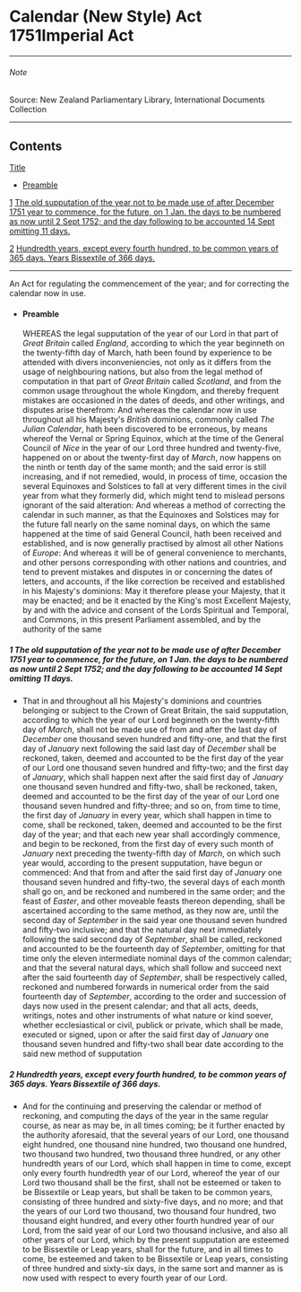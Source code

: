 # Calendar (New Style) Act 1751Imperial Act

---

###### Note

Source: New Zealand Parliamentary Library, International Documents Collection

---

## Contents

[Title][0]
    
*   [Preamble][1]

[1][2] [The old supputation of the year not to be made use of after December 1751 year to commence, for the future, on 1 Jan. the days to be numbered as now until 2 Sept 1752; and the day following to be accounted 14 Sept omitting 11 days.][2]

[2][3] [Hundredth years, except every fourth hundred, to be common years of 365 days. Years Bissextile of 366 days.][3]

---

An Act for regulating the commencement of the year; and for correcting the calendar now in use.
    
*   #### Preamble
    
    WHEREAS the legal supputation of the year of our Lord in that part of _Great Britain_ called _England_, according to which the year beginneth on the twenty-fifth day of March, hath been found by experience to be attended with divers inconveniencies, not only as it differs from the usage of neighbouring nations, but also from the legal method of computation in that part of _Great Britain_ called _Scotland_, and from the common usage throughout the whole Kingdom, and thereby frequent mistakes are occasioned in the dates of deeds, and other writings, and disputes arise therefrom: And whereas the calendar now in use throughout all his Majesty's _British_ dominions, commonly called _The Julian Calendar_, hath been discovered to be erroneous, by means whereof the Vernal or Spring Equinox, which at the time of the General Council of _Nice_ in the year of our Lord three hundred and twenty-five, happened on or about the twenty-first day of _March_, now happens on the ninth or tenth day of the same month; and the said error is still increasing, and if not remedied, would, in process of time, occasion the several Equinoxes and Solstices to fall at very different times in the civil year from what they formerly did, which might tend to mislead persons ignorant of the said alteration: And whereas a method of correcting the calendar in such manner, as that the Equinoxes and Solstices may for the future fall nearly on the same nominal days, on which the same happened at the time of said General Council, hath been received and established, and is now generally practised by almost all other Nations of _Europe_: And whereas it will be of general convenience to merchants, and other persons corresponding with other nations and countries, and tend to prevent mistakes and disputes in or concerning the dates of letters, and accounts, if the like correction be received and established in his Majesty's dominions: May it therefore please your Majesty, that it may be enacted; and be it enacted by the King's most Excellent Majesty, by and with the advice and consent of the Lords Spiritual and Temporal, and Commons, in this present Parliament assembled, and by the authority of the same

##### 1 The old supputation of the year not to be made use of after December 1751 year to commence, for the future, on 1 Jan. the days to be numbered as now until 2 Sept 1752; and the day following to be accounted 14 Sept omitting 11 days.
    
*   That in and throughout all his Majesty's dominions and countries belonging or subject to the Crown of Great Britain, the said supputation, according to which the year of our Lord beginneth on the twenty-fifth day of _March_, shall not be made use of from and after the last day of _December_ one thousand seven hundred and fifty-one, and that the first day of _January_ next following the said last day of _December_ shall be reckoned, taken, deemed and accounted to be the first day of the year of our Lord one thousand seven hundred and fifty-two; and the first day of _January_, which shall happen next after the said first day of _January_ one thousand seven hundred and fifty-two, shall be reckoned, taken, deemed and accounted to be the first day of the year of our Lord one thousand seven hundred and fifty-three; and so on, from time to time, the first day of _January_ in every year, which shall happen in time to come, shall be reckoned, taken, deemed and accounted to be the first day of the year; and that each new year shall accordingly commence, and begin to be reckoned, from the first day of every such month of _January_ next preceding the twenty-fifth day of _March_, on which such year would, according to the present supputation, have begun or commenced: And that from and after the said first day of _January_ one thousand seven hundred and fifty-two, the several days of each month shall go on, and be reckoned and numbered in the same order; and the feast of _Easter_, and other moveable feasts thereon depending, shall be ascertained according to the same method, as they now are, until the second day of _September_ in the said year one thousand seven hundred and fifty-two inclusive; and that the natural day next immediately following the said second day of _September_, shall be called, reckoned and accounted to be the fourteenth day of _September_, omitting for that time only the eleven intermediate nominal days of the common calendar; and that the several natural days, which shall follow and succeed next after the said fourteenth day of _September_, shall be respectively called, reckoned and numbered forwards in numerical order from the said fourteenth day of _September_, according to the order and succession of days now used in the present calendar; and that all acts, deeds, writings, notes and other instruments of what nature or kind soever, whether ecclesiastical or civil, publick or private, which shall be made, executed or signed, upon or after the said first day of _January_ one thousand seven hundred and fifty-two shall bear date according to the said new method of supputation 

##### 2 Hundredth years, except every fourth hundred, to be common years of 365 days. Years Bissextile of 366 days.
    
*   And for the continuing and preserving the calendar or method of reckoning, and computing the days of the year in the same regular course, as near as may be, in all times coming; be it further enacted by the authority aforesaid, that the several years of our Lord, one thousand eight hundred, one thousand nine hundred, two thousand one hundred, two thousand two hundred, two thousand three hundred, or any other hundredth years of our Lord, which shall happen in time to come, except only every fourth hundredth year of our Lord, whereof the year of our Lord two thousand shall be the first, shall not be esteemed or taken to be Bissextile or Leap years, but shall be taken to be common years, consisting of three hundred and sixty-five days, and no more; and that the years of our Lord two thousand, two thousand four hundred, two thousand eight hundred, and every other fourth hundred year of our Lord, from the said year of our Lord two thousand inclusive, and also all other years of our Lord, which by the present supputation are esteemed to be Bissextile or Leap years, shall for the future, and in all times to come, be esteemed and taken to be Bissextile or Leap years, consisting of three hundred and sixty-six days, in the same sort and manner as is now used with respect to every fourth year of our Lord.



[0]: http://www.legislation.govt.nz/act/imperial/1751/0023/latest/whole.html#DLM11194
[1]: http://www.legislation.govt.nz/act/imperial/1751/0023/latest/whole.html#DLM11195
[2]: http://www.legislation.govt.nz/act/imperial/1751/0023/latest/whole.html#DLM11198
[3]: http://www.legislation.govt.nz/act/imperial/1751/0023/latest/whole.html#DLM11199